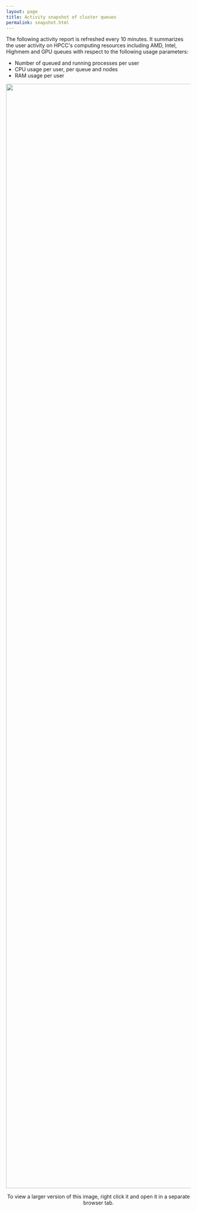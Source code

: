 ```yaml
---
layout: page
title: Activity snapshot of cluster queues
permalink: snapshot.html
---
```


The following activity report is refreshed every 10 minutes. It summarizes the user activity on HPCC's computing resources including AMD, Intel, Highmem and GPU queues with
respect to the following usage parameters:

* Number of queued and running processes per user
* CPU usage per user, per queue and nodes
* RAM usage per user

<div>
<a href="http://biocluster.bioinfo.ucr.edu/~tgirke/qstatMonitorWeb.png">
<img alt="qstatMonitor_Report" border="0" src="http://biocluster.bioinfo.ucr.edu/~tgirke/qstatMonitorWeb.png" style="display:block;margin-right:auto;margin-left:auto;text-align:center;width:3000px;"></div>
</a>

<p style="text-align: center;"> 
To view a larger version of this image, right click it and open it in a separate browser tab.
</p>

